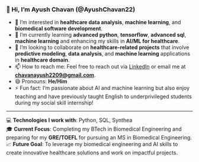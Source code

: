 ### 👋 Hi, I’m Ayush Chavan (@AyushChavan22)

- 👀 I’m interested in **healthcare data analysis**, **machine learning**, and **biomedical software development**.
- 🌱 I’m currently learning **advanced python**, **tensorflow**, **advanced sql**, **machine learning** and enhancing my skills in **AI/ML for healthcare**.
- 💞️ I’m looking to collaborate on **healthcare-related projects** that involve **predictive modeling**, **data analysis**, and **machine learning** applications in **healthcare domain**.
- 📫 How to reach me: Feel free to reach out via [LinkedIn](www.linkedin.com/in/ayush-chavan-61b29a294) or email me at **chavanayush2209@gmail.com**.
- 😄 Pronouns: **He/Him**
- ⚡ Fun fact: I’m passionate about AI and machine learning but also enjoy teaching and have previously taught English to underprivileged students during my social skill internship!

---
💻 **Technologies I work with**: Python, SQL, Synthea  
🎓 **Current Focus**: Completing my BTech in Biomedical Engineering and preparing for my **GRE/TOEFL** for pursuing an MS in Biomedical Engineering.  
📈 **Future Goal**: To leverage my biomedical engineering and AI skills to create innovative healthcare solutions and work on impactful projects.

